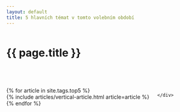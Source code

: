 ```yaml
---
layout: default
title: 5 hlavních témat v tomto volebním období
---
```


<div class="row o-section">
  <div class="columns large-12">
    <header class="c-page-header">
      <h1 itemprop="headline" class="c-page-title">{{ page.title }}</h1>
    </header>
  </div>
    <div class="columns large-12">

<style>span[itemprop="author"] {display:none}</style>
<div class="o-section-block">
  <div class="row u-uniform-size-row">
    {% for article in site.tags.top5 %}
      <div class="medium-6 large-4 columns {% if forloop.last %}end{% endif %}">
        {% include articles/vertical-article.html article=article %}
      </div>
    {% endfor %}
  </div>
</div>

    </div>
</div>
